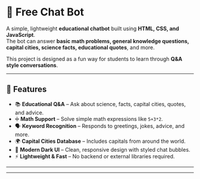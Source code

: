 # 🧠 Free Chat Bot

A simple, lightweight **educational chatbot** built using **HTML, CSS, and JavaScript**.  
The bot can answer **basic math problems, general knowledge questions, capital cities, science facts, educational quotes**, and more.  

This project is designed as a fun way for students to learn through **Q&A style conversations**.

---

## 🚀 Features
- 📚 **Educational Q&A** – Ask about science, facts, capital cities, quotes, and advice.  
- ➗ **Math Support** – Solve simple math expressions like `5+3*2`.  
- 🗣️ **Keyword Recognition** – Responds to greetings, jokes, advice, and more.  
- 🌍 **Capital Cities Database** – Includes capitals from around the world.  
- 🎨 **Modern Dark UI** – Clean, responsive design with styled chat bubbles.  
- ⚡ **Lightweight & Fast** – No backend or external libraries required.  

---



---

